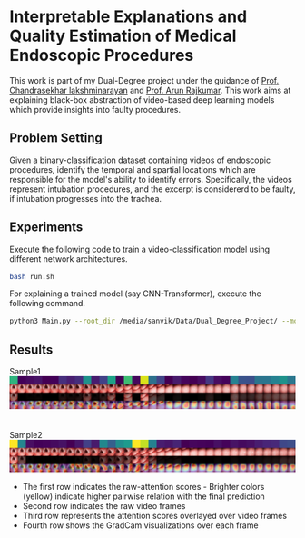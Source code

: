 # Interpretable Explanations and Quality Estimation of Medical Endoscopic Procedures

This work is part of my Dual-Degree project under the guidance of [Prof. Chandrasekhar lakshminarayan](https://sites.google.com/view/chandrashekar-lakshminarayanan) and [Prof. Arun Rajkumar](https://sites.google.com/view/arun-rajkumar).
This work aims at explaining black-box abstraction of video-based deep learning models which provide insights into faulty procedures.

## Problem Setting

Given a binary-classification dataset containing videos of endoscopic procedures, identify the temporal and spartial locations which are responsible for the model's ability to identify errors.
Specifically, the videos represent intubation procedures, and the excerpt is considererd to be faulty, if intubation progresses into the trachea.

## Experiments

Execute the following code to train a video-classification model using different network architectures.

```bash
bash run.sh
```

For explaining a trained model (say CNN-Transformer), execute the following command.

```bash
python3 Main.py --root_dir /media/sanvik/Data/Dual_Degree_Project/ --model_net CNNTrans --out_dir CNNTransPool_4_128_CLS --head_type cls --test --vis
```
## Results

Sample1 <br>
![Visual Explanations generated using CNN_Transformer](/assets/explanation1.jpg "Sample 1") <br><br><br>
Sample2 <br>
![Visual Explanations generated using CNN_Transformer](/assets/explanation2.jpg "Sample 2")

- The first row indicates the raw-attention scores - Brighter colors (yellow) indicate higher pairwise relation with the final prediction
- Second row indicates the raw video frames
- Third row represents the attention scores overlayed over video frames
- Fourth row shows the GradCam visualizations over each frame
